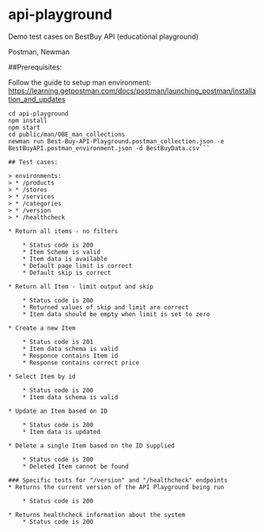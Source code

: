 # api-playground
Demo test cases on BestBuy API (educational playground)

Postman, Newman

##Prerequisites:

Follow the guide to setup man environment:
 https://learning.getpostman.com/docs/postman/launching_postman/installation_and_updates

```git clone https://github.com/belkozavr/api-playground.git
cd api-playground
npm install
npm start
cd public/man/OBE_man_collections
newman run Best-Buy-API-Playground.postman_collection.json -e BestBuyAPI.postman_environment.json -d BestBuyData.csv```

## Test cases:

> environments:
> * /products 
> * /stores
> * /services
> * /categories
> * /version
> * /healthcheck

* Return all items - no filters

    * Status code is 200
    * Item Scheme is valid
    * Item data is available
    * Default page limit is correct
    * Default skip is correct

* Return all Item - limit output and skip

    * Status code is 200
    * Returned values of skip and limit are correct
    * Item data should be empty when limit is set to zero

* Create a new Item

    * Status code is 201
    * Item data schema is valid
    * Responce contains Item id
    * Response contains correct price

* Select Item by id

    * Status code is 200
    * Item data schema is valid

* Update an Item based on ID

    * Status code is 200
    * Item data is updated

* Delete a single Item based on the ID supplied

    * Status code is 200
    * Deleted Item cannot be found

### Specific tests for "/version" and "/healthcheck" endpoints
* Returns the current version of the API Playground being run

    * Status code is 200

* Returns healthcheck information about the system
    * Status code is 200




